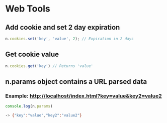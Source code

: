 # Web Tools

## Add cookie and set 2 day expiration

```javascript
n.cookies.set('key', 'value', 2); // Expiration in 2 days
```

## Get cookie value

```javascript
n.cookies.get('key') // Returns 'value'
```

## n.params object contains a URL parsed data

### Example: [http://localhost/index.html?key=value&key2=value2](http://localhost/index.html?key=value&key2=value2)

```javascript
console.log(n.params)
```

```bash
-> {"key":"value","key2":"value2"}
```

